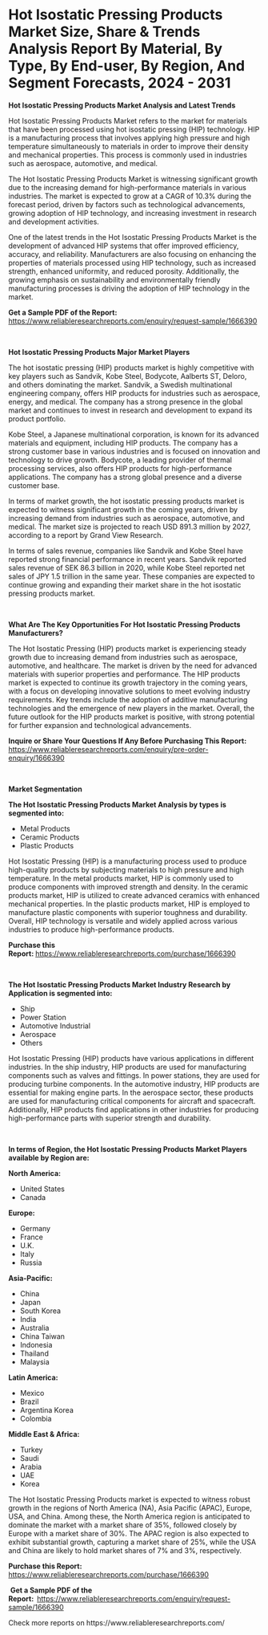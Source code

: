 <p><h1>Hot Isostatic Pressing Products Market Size, Share & Trends Analysis Report By Material, By Type, By End-user, By Region, And Segment Forecasts, 2024 - 2031</h1></p><p><strong>Hot Isostatic Pressing Products Market Analysis and Latest Trends</strong></p>
<p><p>Hot Isostatic Pressing Products Market refers to the market for materials that have been processed using hot isostatic pressing (HIP) technology. HIP is a manufacturing process that involves applying high pressure and high temperature simultaneously to materials in order to improve their density and mechanical properties. This process is commonly used in industries such as aerospace, automotive, and medical.</p><p>The Hot Isostatic Pressing Products Market is witnessing significant growth due to the increasing demand for high-performance materials in various industries. The market is expected to grow at a CAGR of 10.3% during the forecast period, driven by factors such as technological advancements, growing adoption of HIP technology, and increasing investment in research and development activities.</p><p>One of the latest trends in the Hot Isostatic Pressing Products Market is the development of advanced HIP systems that offer improved efficiency, accuracy, and reliability. Manufacturers are also focusing on enhancing the properties of materials processed using HIP technology, such as increased strength, enhanced uniformity, and reduced porosity. Additionally, the growing emphasis on sustainability and environmentally friendly manufacturing processes is driving the adoption of HIP technology in the market.</p></p>
<p><strong>Get a Sample PDF of the Report:&nbsp;</strong> <a href="https://www.reliableresearchreports.com/enquiry/request-sample/1666390">https://www.reliableresearchreports.com/enquiry/request-sample/1666390</a></p>
<p>&nbsp;</p>
<p><strong>Hot Isostatic Pressing Products Major Market Players</strong></p>
<p><p>The hot isostatic pressing (HIP) products market is highly competitive with key players such as Sandvik, Kobe Steel, Bodycote, Aalberts ST, Deloro, and others dominating the market. Sandvik, a Swedish multinational engineering company, offers HIP products for industries such as aerospace, energy, and medical. The company has a strong presence in the global market and continues to invest in research and development to expand its product portfolio.</p><p>Kobe Steel, a Japanese multinational corporation, is known for its advanced materials and equipment, including HIP products. The company has a strong customer base in various industries and is focused on innovation and technology to drive growth. Bodycote, a leading provider of thermal processing services, also offers HIP products for high-performance applications. The company has a strong global presence and a diverse customer base.</p><p>In terms of market growth, the hot isostatic pressing products market is expected to witness significant growth in the coming years, driven by increasing demand from industries such as aerospace, automotive, and medical. The market size is projected to reach USD 891.3 million by 2027, according to a report by Grand View Research.</p><p>In terms of sales revenue, companies like Sandvik and Kobe Steel have reported strong financial performance in recent years. Sandvik reported sales revenue of SEK 86.3 billion in 2020, while Kobe Steel reported net sales of JPY 1.5 trillion in the same year. These companies are expected to continue growing and expanding their market share in the hot isostatic pressing products market.</p></p>
<p>&nbsp;</p>
<p><strong>What Are The Key Opportunities For Hot Isostatic Pressing Products Manufacturers?</strong></p>
<p><p>The Hot Isostatic Pressing (HIP) products market is experiencing steady growth due to increasing demand from industries such as aerospace, automotive, and healthcare. The market is driven by the need for advanced materials with superior properties and performance. The HIP products market is expected to continue its growth trajectory in the coming years, with a focus on developing innovative solutions to meet evolving industry requirements. Key trends include the adoption of additive manufacturing technologies and the emergence of new players in the market. Overall, the future outlook for the HIP products market is positive, with strong potential for further expansion and technological advancements.</p></p>
<p><strong>Inquire or Share Your Questions If Any Before Purchasing This Report:</strong> <a href="https://www.reliableresearchreports.com/enquiry/pre-order-enquiry/1666390">https://www.reliableresearchreports.com/enquiry/pre-order-enquiry/1666390</a></p>
<p>&nbsp;</p>
<p><strong>Market Segmentation</strong></p>
<p><strong>The Hot Isostatic Pressing Products Market Analysis by types is segmented into:</strong></p>
<p><ul><li>Metal Products</li><li>Ceramic Products</li><li>Plastic Products</li></ul></p>
<p><p>Hot Isostatic Pressing (HIP) is a manufacturing process used to produce high-quality products by subjecting materials to high pressure and high temperature. In the metal products market, HIP is commonly used to produce components with improved strength and density. In the ceramic products market, HIP is utilized to create advanced ceramics with enhanced mechanical properties. In the plastic products market, HIP is employed to manufacture plastic components with superior toughness and durability. Overall, HIP technology is versatile and widely applied across various industries to produce high-performance products.</p></p>
<p><strong>Purchase this Report:&nbsp;</strong><a href="https://www.reliableresearchreports.com/purchase/1666390">https://www.reliableresearchreports.com/purchase/1666390</a></p>
<p>&nbsp;</p>
<p><strong>The Hot Isostatic Pressing Products Market Industry Research by Application is segmented into:</strong></p>
<p><ul><li>Ship</li><li>Power Station</li><li>Automotive Industrial</li><li>Aerospace</li><li>Others</li></ul></p>
<p><p>Hot Isostatic Pressing (HIP) products have various applications in different industries. In the ship industry, HIP products are used for manufacturing components such as valves and fittings. In power stations, they are used for producing turbine components. In the automotive industry, HIP products are essential for making engine parts. In the aerospace sector, these products are used for manufacturing critical components for aircraft and spacecraft. Additionally, HIP products find applications in other industries for producing high-performance parts with superior strength and durability.</p></p>
<p>&nbsp;</p>
<p><strong>In terms of Region, the Hot Isostatic Pressing Products Market Players available by Region are:</strong></p>
<p>
    <p> <strong> North America: </strong>
        <ul>
            <li>United States</li>
            <li>Canada</li>
        </ul>
        </p> 
    <p> <strong> Europe: </strong>
        <ul>
            <li>Germany</li>
            <li>France</li>
            <li>U.K.</li>
            <li>Italy</li>
            <li>Russia</li>
        </ul>
        </p> 
    <p> <strong> Asia-Pacific: </strong>
        <ul>
            <li>China</li>
            <li>Japan</li>
            <li>South Korea</li>
            <li>India</li>
            <li>Australia</li>
            <li>China Taiwan</li>
            <li>Indonesia</li>
            <li>Thailand</li>
            <li>Malaysia</li>
        </ul>
        </p> 
    <p> <strong> Latin America: </strong>
        <ul>
            <li>Mexico</li>
            <li>Brazil</li>
            <li>Argentina Korea</li>
            <li>Colombia</li>
        </ul>
        </p> 
    <p> <strong> Middle East & Africa: </strong>
        <ul>
            <li>Turkey</li>
            <li>Saudi</li>
            <li>Arabia</li>
            <li>UAE</li>
            <li>Korea</li>
        </ul>
    </p>
    </p>
<p><p>The Hot Isostatic Pressing Products market is expected to witness robust growth in the regions of North America (NA), Asia Pacific (APAC), Europe, USA, and China. Among these, the North America region is anticipated to dominate the market with a market share of 35%, followed closely by Europe with a market share of 30%. The APAC region is also expected to exhibit substantial growth, capturing a market share of 25%, while the USA and China are likely to hold market shares of 7% and 3%, respectively.</p></p>
<p><strong>Purchase this Report: </strong><a href="https://www.reliableresearchreports.com/purchase/1666390">https://www.reliableresearchreports.com/purchase/1666390</a></p>
<p>&nbsp;<strong>Get a Sample PDF of the Report:&nbsp;&nbsp;</strong><a href="https://www.reliableresearchreports.com/enquiry/request-sample/1666390">https://www.reliableresearchreports.com/enquiry/request-sample/1666390</a></p>
<p><strong></strong></p>
<p>Check more reports on https://www.reliableresearchreports.com/</p>
